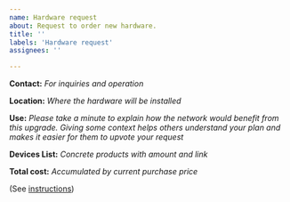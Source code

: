 ```yaml
---
name: Hardware request
about: Request to order new hardware.
title: ''
labels: 'Hardware request'
assignees: ''

---
```


**Contact:**
_For inquiries and operation_


**Location:**
_Where the hardware will be installed_


**Use:**
_Please take a minute to explain how the network would benefit from this upgrade. Giving some context helps others understand your plan and makes it easier for them to upvote your request_


**Devices List:**
_Concrete products with amount and link_


**Total cost:**
_Accumulated by current purchase price_

(See [instructions](https://github.com/freifunk-berlin/meta/blob/main/Hardware-orders.md))
